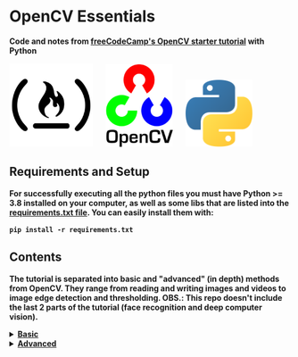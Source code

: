 <p align="left">
  <h1><b>OpenCV Essentials<b/></h1> 
  <p>Code and notes from <a href="https://www.youtube.com/watch?v=oXlwWbU8l2o">freeCodeCamp's OpenCV starter tutorial</a> with Python</p>
</p>
<p align="left">
  <img alt="OpenCV logo" width="150px" src="./Resources/freecodecamp.png"/> &nbsp;&nbsp;&nbsp;&nbsp;&nbsp;
  <img alt="freeCodeCamps logo" width="120px" src="./Resources/opencv.png"/> &nbsp;&nbsp;&nbsp;&nbsp;&nbsp;
  <img alt="Python logo" width="120px" src="./Resources/python.png"/> 
</p>

## Requirements and Setup
For successfully executing all the python files you must have Python >= 3.8 installed on your computer, as well as some libs that are listed into the [requirements.txt file](./requirements.txt). You can easily install them with:
```
pip install -r requirements.txt
```

## Contents
The tutorial is separated into **basic and "advanced" (in depth)** methods from OpenCV. They range from reading and writing images and videos to image edge detection and thresholding. OBS.: This repo doesn't include the last 2 parts of the tutorial (face recognition and deep computer vision).

<details>
<summary><b><a href="/Basic">Basic</a></b></summary>
<ol>
  <li>
    <a href="/Basic/read.py">Reading Images and Videos</a>
  </li>
  <li>
    <a href="/Basic/resize-rescale.py">Resizing and Rescaling Frames</a>
  </li>
  <li>
    <a href="/Basic/draw.py">Drawing Shapes and Putting Text</a>
  </li>
  <li>
    <a href="/Basic/basic-functions.py">OpenCV Essential Function</a>
  </li>
  <li>
    <a href="/Basic/transformations.py">Image Transformations</a>
  </li>
  <li>
    <a href="/Basic/countours.py">Contour Detection</a>
  </li>
</ol>
</details>
<details>
<summary><b><a href="/Advanced">Advanced</a></b></summary>
<ol>
  <li>
    <a href="/Advanced/color-spaces.py">Color Spaces</a>
  </li>
  <li>
    <a href="/Advanced/color-channels.py">Color Channels</a>
  </li>
  <li>
    <a href="/Advanced/smothing.py">Smoothing</a>
  </li>
  <li>
    <a href="/Advanced/bitwise-operators.py">Bitwise Operations</a>
  </li>
  <li>
    <a href="/Advanced/masking.py">Masking</a>
  </li>
  <li>
    <a href="/Advanced/histogram.py">Histogram computation (with pyplot)</a>
  </li>
  <li>
    <a href="/Advanced/thresholding.py">Thresholding/Binarizing Images</a>
  </li>
  <li>
    <a href="/Advanced/gradients-edges.py">Edges Detection</a>
  </li>
</ol>
</details>

